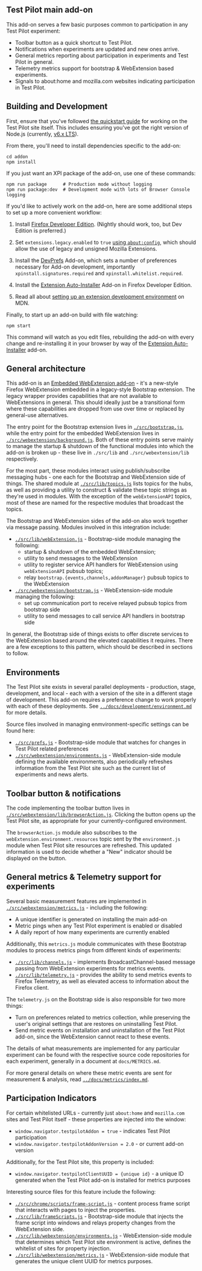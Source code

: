Test Pilot main add-on
----------------------

This add-on serves a few basic purposes common to participation in any Test Pilot experiment:

* Toolbar button as a quick shortcut to Test Pilot.
* Notifications when experiments are updated and new ones arrive.
* General metrics reporting about participation in experiments and Test Pilot in general.
* Telemetry metrics support for bootstrap & WebExtension based experiments.
* Signals to about:home and mozilla.com websites indicating participation in Test Pilot.

## Building and Development

First, ensure that you've followed [the quickstart guide](../docs/development/quickstart.md) for working on the Test Pilot site itself. This includes ensuring you've got the right version of Node.js (currently, [v6.x LTS](https://nodejs.org/dist/latest-v6.x/)).

From there, you'll need to install dependencies specific to the add-on:
```
cd addon
npm install
```

If you just want an XPI package of the add-on, use one of these commands:
```
npm run package      # Production mode without logging
npm run package:dev  # Development mode with lots of Browser Console logging
```

If you'd like to actively work on the add-on, here are some additional steps to set up a more convenient workflow:

1. Install [Firefox Developer Edition][devedition]. (Nightly should work, too, but Dev Edition is preferred.)

1. Set `extensions.legacy.enabled` to `true` [using `about:config`][aboutconfig],
   which should allow the use of legacy and unsigned Mozilla Extensions.

1. Install the [DevPrefs][devprefs] Add-on, which sets a number of preferences
   necessary for Add-on development, importantly `xpinstall.signatures.required`
   and `xpinstall.whitelist.required`.

1. Install the [Extension Auto-Installer][autoinstaller] Add-on in Firefox
   Developer Edition.

1. Read all about [setting up an extension development
   environment][extensiondev] on MDN.

[aboutconfig]: https://support.mozilla.org/en-US/kb/about-config-editor-firefox
[devedition]: https://www.mozilla.org/en-US/firefox/developer/
[devprefs]: https://addons.mozilla.org/en-US/firefox/addon/devprefs/
[autoinstaller]: https://addons.mozilla.org/en-US/firefox/addon/autoinstaller/
[extensiondev]: https://developer.mozilla.org/en-US/Add-ons/Setting_up_extension_development_environment

Finally, to start up an add-on build with file watching:
```
npm start
```

This command will watch as you edit files, rebuilding the add-on with every change and re-installing it in your browser by way of the [Extension Auto-Installer][autoinstaller] add-on.

## General architecture

This add-on is an [Embedded WebExtension add-on][] - it's a new-style Firefox WebExtension embedded in a legacy-style Bootstrap extension. The legacy wrapper provides capabilities that are not available to WebExtensions in general. This should ideally just be a transitional form where these capabilities are dropped from use over time or replaced by general-use alternatives.

[Embedded WebExtension add-on]: https://developer.mozilla.org/en-US/Add-ons/WebExtensions/Embedded_WebExtensions

The entry point for the Bootstrap extension lives in [`./src/bootstrap.js`](./src/bootstrap.js), while the entry point for the embedded WebExtension lives in [`./src/webextension/background.js`](./src/webextension/background.js). Both of these entry points serve mainly to manage the startup & shutdown of the functional modules into which the add-on is broken up - these live in `./src/lib` and `./src/webextension/lib` respectively.

For the most part, these modules interact using publish/subscribe messaging hubs - one each for the Bootstrap and WebExtension side of things. The shared module at [`./src/lib/topics.js`](./src/lib/topics.js) lists topics for the hubs, as well as providing a utility to construct & validate these topic strings as they're used in modules. With the exception of the `webExtensionAPI` topics, most of these are named for the respective modules that broadcast the topics.

 The Bootstrap and WebExtension sides of the add-on also work together via message passing. Modules involved in this integration include:

 * [`./src/lib/webExtension.js`](./src/lib/webExtension.js) - Bootstrap-side module managing the following:
   * startup & shutdown of the embedded WebExtension;
   * utility to send messages to the WebExtension
   * utility to register service API handlers for WebExtension using `webExtensionAPI` pubsub topics;
   * relay `bootstrap.{events,channels,addonManager}` pubsub topics to the WebExtension
 * [`./src/webextension/bootstrap.js`](./src/webextension/bootstrap.js) - WebExtension-side module managing the following:
   * set up communication port to receive relayed pubsub topics from bootstrap side
   * utility to send messages to call service API handlers in bootstrap side

In general, the Bootstrap side of things exists to offer discrete services to
the WebExtension based around the elevated capabilities it requires. There are a
few exceptions to this pattern, which should be described in sections to follow.

## Environments

The Test Pilot site exists in several parallel deployments - production, stage, development, and local - each with a version of the site in a different stage of development. This add-on requires a preference change to work properly with each of these deployments. See [`../docs/development/environment.md`](../docs/development/environment.md) for more details.

Source files involved in managing enmvironment-specific settings can be found here:

* [`./src/prefs.js`](./src/prefs.js) - Bootstrap-side module that watches for changes in Test Pilot related preferences
* [`./src/webextension/environments.js`](./src/webextension/environments.js) - WebExtension-side module defining the available environments, also periodically refreshes information from the Test Pilot site such as the current list of experiments and news alerts.

## Toolbar button & notifications

The code implementing the toolbar button lives in [`./src/webextension/lib/browserAction.js`](./src/webextension/lib/browserAction.js). Clicking the button opens up the Test Pilot site, as appropriate for your currently-configured environment.

The `browserAction.js` module also subscribes to the `webExtension.environment.resources` topic sent by the `environment.js` module when Test Pilot site resources are refreshed. This updated information is used to decide whether a "New" indicator should be displayed on the button.

## General metrics & Telemetry support for experiments

Several basic measurement features are implemented in [`./src/webextension/metrics.js`](./src/webextension/metrics.js) - including the following:

* A unique identifier is generated on installing the main add-on
* Metric pings when any Test Pilot experiment is enabled or disabled
* A daily report of how many experiments are currently enabled

Additionally, this `metrics.js` module communicates with these Bootstrap modules to process metrics pings from different kinds of experiments:

* [`./src/lib/channels.js`](./src/lib/channels.js) - implements BroadcastChannel-based message passing from WebExtension experiments for metrics events.
* [`./src/lib/telemetry.js`](./src/lib/telemetry.js) - provides the ability to send metrics events to Firefox Telemetry, as well as elevated access to information about the Firefox client.

The `telemetry.js` on the Bootstrap side is also responsible for two more things:

* Turn on preferences related to metrics collection, while preserving the user's original settings that are restores on uninstalling Test Pilot.
* Send metric events on installation and uninstallation of the Test Pilot add-on, since the WebExtension cannot react to these events.

The details of what measurements are implemented for any particular experiment can be found with the respective source code repositories for each experiment, generally in a document at `docs/METRICS.md`.

For more general details on where these metric events are sent for measurement &
analysis, read [`../docs/metrics/index.md`](../docs/metrics/index.md).

## Participation Indicators

For certain whitelisted URLs - currently just `about:home` and `mozilla.com` sites and Test Pilot itself - these properties are injected into the window:

* `window.navigator.testpilotAddon = true` - indicates Test Pilot participation
* `window.navigator.testpilotAddonVersion = 2.0` - or current add-on version

Additionally, for the Test Pilot site, this property is included:

* `window.navigator.testpilotClientUUID = {unique id}` - a unique ID generated when the Test Pilot add-on is installed for metrics purposes

Interesting source files for this feature include the following:

* [`./src/chrome/scripts/frame-script.js`](./src/chrome/scripts/frame-script.js) - content process frame script that interacts with pages to inject the properties.
* [`./src/lib/frameScripts.js`](./src/lib/frameScripts.js) - Bootstrap-side module that injects the frame script into windows and relays property changes from the WebExtension side.
* [`./src/lib/webextension/environments.js`](./src/lib/webextension/environments.js) - WebExtension-side module that determines which Test Pilot site environment is active, defines the whitelist of sites for property injection.
* [`./src/lib/webextension/metrics.js`](./src/lib/webextension/metrics.js) - WebExtension-side module that generates the unique client UUID for metrics purposes.
